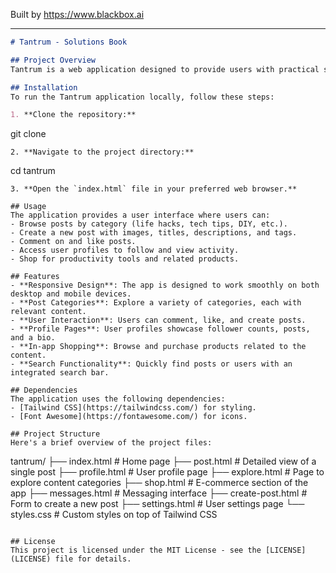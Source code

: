 
Built by https://www.blackbox.ai

---

```markdown
# Tantrum - Solutions Book

## Project Overview
Tantrum is a web application designed to provide users with practical solutions, life hacks, and productivity tips in a visually appealing and easy-to-navigate format. Users can explore different categories, read posts, create new content, interact with other users, and shop for related products.

## Installation
To run the Tantrum application locally, follow these steps:

1. **Clone the repository:**
   ```
   git clone <repository-url>
   ```
2. **Navigate to the project directory:**
   ```
   cd tantrum
   ```
3. **Open the `index.html` file in your preferred web browser.**

## Usage
The application provides a user interface where users can:
- Browse posts by category (life hacks, tech tips, DIY, etc.).
- Create a new post with images, titles, descriptions, and tags.
- Comment on and like posts.
- Access user profiles to follow and view activity.
- Shop for productivity tools and related products.

## Features
- **Responsive Design**: The app is designed to work smoothly on both desktop and mobile devices.
- **Post Categories**: Explore a variety of categories, each with relevant content.
- **User Interaction**: Users can comment, like, and create posts.
- **Profile Pages**: User profiles showcase follower counts, posts, and a bio.
- **In-app Shopping**: Browse and purchase products related to the content.
- **Search Functionality**: Quickly find posts or users with an integrated search bar.

## Dependencies
The application uses the following dependencies:
- [Tailwind CSS](https://tailwindcss.com/) for styling.
- [Font Awesome](https://fontawesome.com/) for icons.

## Project Structure
Here's a brief overview of the project files:
```
tantrum/
├── index.html           # Home page
├── post.html            # Detailed view of a single post
├── profile.html         # User profile page
├── explore.html         # Page to explore content categories
├── shop.html            # E-commerce section of the app
├── messages.html        # Messaging interface
├── create-post.html     # Form to create a new post
├── settings.html        # User settings page
└── styles.css           # Custom styles on top of Tailwind CSS
```

## License
This project is licensed under the MIT License - see the [LICENSE](LICENSE) file for details.
```